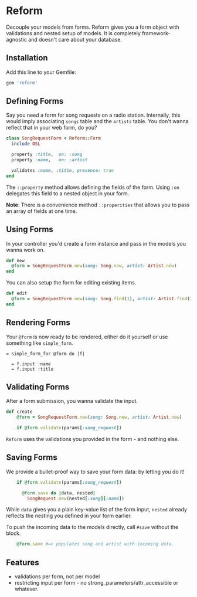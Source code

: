 # Reform

Decouple your models from forms. Reform gives you a form object with validations and nested setup of models. It is completely framework-agnostic and doesn't care about your database.

## Installation

Add this line to your Gemfile:

```ruby
gem 'reform'
```

## Defining Forms

Say you need a form for song requests on a radio station. Internally, this would imply associating `songs` table and the `artists` table. You don't wanna reflect that in your web form, do you?

```ruby
class SongRequestForm < Reform::Form
  include DSL

  property :title,  on: :song
  property :name,   on: :artist

  validates :name, :title, presence: true
end
```

The `::property` method allows defining the fields of the form. Using `:on` delegates this field to a nested object in your form.

__Note__: There is a convenience method `::properities` that allows you to pass an array of fields at one time.

## Using Forms

In your controller you'd create a form instance and pass in the models you wanna work on.

```ruby
def new
  @form = SongRequestForm.new(song: Song.new, artist: Artist.new)
end
```

You can also setup the form for editing existing items.

```ruby
def edit
  @form = SongRequestForm.new(song: Song.find(1), artist: Artist.find(2))
end
```

## Rendering Forms

Your `@form` is now ready to be rendered, either do it yourself or use something like `simple_form`.

```haml
= simple_form_for @form do |f|

  = f.input :name
  = f.input :title
```

## Validating Forms

After a form submission, you wanna validate the input.

```ruby
def create
	@form = SongRequestForm.new(song: Song.new, artist: Artist.new)

	if @form.validate(params[:song_request])
```

`Reform` uses the validations you provided in the form - and nothing else.


## Saving Forms

We provide a bullet-proof way to save your form data: by letting _you_ do it!

```ruby
	if @form.validate(params[:song_request])

	  @form.save do |data, nested|
	    SongRequest.new(nested[:song][:name])
```

While `data` gives you a plain key-value list of the form input, `nested` already reflects the nesting you defined in your form earlier.

To push the incoming data to the models directly, call `#save` without the block.

```ruby
    @form.save #=> populates song and artist with incoming data.
```

## Features

* validations per form, not per model
* restricting input per form - no strong_parameters/attr_accessible or whatever.
